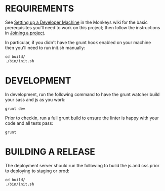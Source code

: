 REQUIREMENTS
============
See [Setting up a Developer Machine][1] in the Monkeys wiki for the basic prerequisites you'll need to work on this
project; then follow the instructions in [Joining a project][2].

In particular, if you didn't have the grunt hook enabled on your machine then you'll need to run init.sh manually:

    cd build/
    ./bin/init.sh


[1]: https://wiki.monkeylabs.com.au/doku.php?id=howtos:development_procedures:setting_up_a_developer_machine
[2]: https://wiki.monkeylabs.com.au/doku.php?id=howtos:development_procedures:joining_a_project

DEVELOPMENT
===========
In development, run the following command to have the grunt watcher build your sass and js as you work:

    grunt dev

Prior to checkin, run a full grunt build to ensure the linter is happy with your code and all tests pass:

    grunt


BUILDING A RELEASE
==================
The deployment server should run the following to build the js and css prior to deploying to staging or prod:

    cd build/
    ./bin/init.sh


